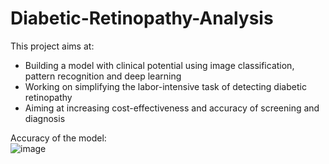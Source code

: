 # Diabetic-Retinopathy-Analysis

This project aims at:  
- Building a model with clinical potential using image classification, pattern recognition and deep learning  
- Working on simplifying the labor-intensive task of detecting diabetic retinopathy
- Aiming at increasing cost-effectiveness and accuracy of screening and diagnosis  


Accuracy of the model:  
![image](https://user-images.githubusercontent.com/92663204/206695559-3acc425a-a53d-45f4-9947-543d1b33841e.png)
